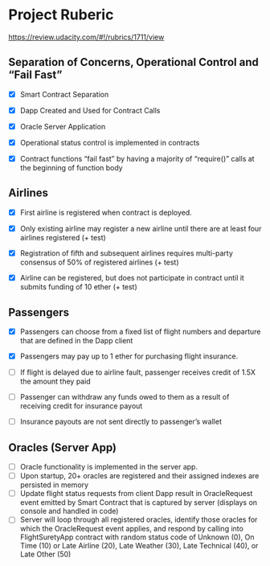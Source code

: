 # Project Ruberic

https://review.udacity.com/#!/rubrics/1711/view

## Separation of Concerns, Operational Control and “Fail Fast”

- [x] Smart Contract Separation
- [x] Dapp Created and Used for Contract Calls
- [x] Oracle Server Application
- [x] Operational status control is implemented in contracts
- [x] Contract functions “fail fast” by having a majority of “require()” calls at the beginning of function body


## Airlines

- [x] First airline is registered when contract is deployed.
- [x] Only existing airline may register a new airline until there are at least four airlines registered (+ test)
- [x] Registration of fifth and subsequent airlines requires multi-party consensus of 50% of registered airlines (+ test)
- [x] Airline can be registered, but does not participate in contract until it submits funding of 10 ether (+ test)


## Passengers

- [x] Passengers can choose from a fixed list of flight numbers and departure that are defined in the Dapp client
- [x] Passengers may pay up to 1 ether for purchasing flight insurance.
- [ ] If flight is delayed due to airline fault, passenger receives credit of 1.5X the amount they paid
- [ ] Passenger can withdraw any funds owed to them as a result of receiving credit for insurance payout
- [ ] Insurance payouts are not sent directly to passenger’s wallet


## Oracles (Server App)

- [ ] Oracle functionality is implemented in the server app.
- [ ] Upon startup, 20+ oracles are registered and their assigned indexes are persisted in memory
- [ ] Update flight status requests from client Dapp result in OracleRequest event emitted by Smart Contract that is captured by server (displays on console and handled in code)
- [ ] Server will loop through all registered oracles, identify those oracles for which the OracleRequest event applies, and respond by calling into FlightSuretyApp contract with random status code of Unknown (0), On Time (10) or Late Airline (20), Late Weather (30), Late Technical (40), or Late Other (50)
